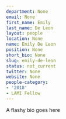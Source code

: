 ```yaml
---
department: None
email: None
first_name: Emily
last_name: De Leon
layout: people
location: None
name: Emily De Leon
position: None
short_bio: None
slug: emily-de-leon
status: not_current
twitter: None
website: None
people-category:
- '2018'
- LAMI Fellow
---
```

A flashy bio goes here
